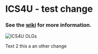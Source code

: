 # ICS4U - test change

### See the [wiki](https://github.com/mrseidel-classes/ICS4U/wiki) for more information.

![ICS4U OLGs](https://github.com/mrseidel-classes/ICS4U/wiki/images/ICS4U.jpg)


Text 2 this a an other change